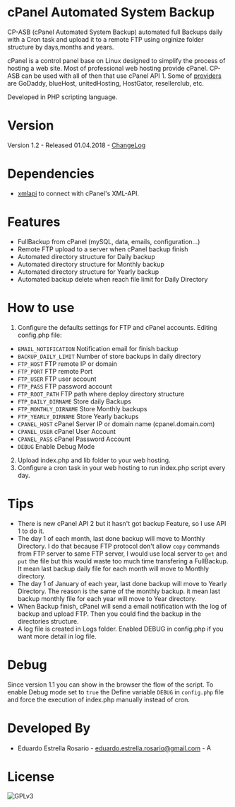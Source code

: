 # cPanel Automated System Backup

CP-ASB (cPanel Automated System Backup) automated full Backups daily with a Cron task and upload it to a remote FTP using orginize folder structure by days,months and years. 

cPanel is a control panel base on Linux designed to simplify the process of hosting a web site. Most of professional web hosting provide cPanel. CP-ASB can be used with all of then that use cPanel API 1. Some of [providers](http://cpanel.net/hosting-providers/hosting-provider-showcase/) are GoDaddy, blueHost, unitedHosting, HostGator, resellerclub, etc. 

Developed in PHP scripting language.

# Version

Version 1.2 - Released 01.04.2018 - [ChangeLog](https://github.com/eduardoestrella/cPanel-automated-system-backup/blob/master/changelog.txt)

# Dependencies

- [xmlapi](https://github.com/CpanelInc/xmlapi-php) to connect with cPanel's XML-API.

# Features

- FullBackup from cPanel (mySQL, data, emails, configuration...)
- Remote FTP upload to a server when cPanel backup finish
- Automated directory structure for Daily backup 
- Automated directory structure for Monthly backup
- Automated directory structure for Yearly backup
- Automated backup delete when reach file limit for Daily Directory

# How to use

1. Configure the defaults settings for FTP and cPanel accounts. Editing config.php file:
  - ```EMAIL_NOTIFICATION```   Notification email for finish backup
  - ```BACKUP_DAILY_LIMIT``` Number of store backups in daily directory
  - ```FTP_HOST``` FTP remote IP or domain
  - ```FTP_PORT``` FTP remote Port
  - ```FTP_USER``` FTP user account
  - ```FTP_PASS``` FTP password account
  - ```FTP_ROOT_PATH``` FTP path where deploy directory structure
  - ```FTP_DAILY_DIRNAME``` Store daily Backups
  - ```FTP_MONTHLY_DIRNAME``` Store Monthly backups
  - ```FTP_YEARLY_DIRNAME``` Store Yearly backups
  - ```CPANEL_HOST``` cPanel Server IP or domain name (cpanel.domain.com)
  - ```CPANEL_USER``` cPanel User Account
  - ```CPANEL_PASS``` cPanel Password Account
  - ```DEBUG``` Enable Debug Mode

2. Upload index.php and lib folder to your web hosting.
3. Configure a cron task in your web hosting to run index.php script every day.

# Tips

- There is new cPanel API 2 but it hasn't got backup Feature, so I use API 1 to do it.
- The day 1 of each month, last done backup will move to Monthly Directory. I do that because FTP protocol don't allow ```copy``` commands from FTP server to same FTP server, I would use local server to ```get``` and ```put``` the file but this would waste too much time transfering a FullBackup. It mean last backup daily file for each month will move to Monthly directory.
- The day 1 of January of each year, last done backup will move to Yearly Directory. The reason is the same of the monthly backup. it mean last backup monthly file for each year will move to Year directory.
- When Backup finish, cPanel will send a email notification with the log of backup and upload FTP. Then you could find the backup in the directories structure.
- A log file is created in Logs folder. Enabled DEBUG in config.php if you want more detail in log file.

# Debug

Since version 1.1 you can show in the browser the flow of the script. To enable Debug mode set to ```true``` the Define variable ```DEBUG``` in ```config.php``` file and force the execution of index.php manually instead of cron.

# Developed By

* Eduardo Estrella Rosario - <eduardo.estrella.rosario@gmail.com> - <a href="https://www.linkedin.com/in/eduardoestrella"><img alt="Add me to Linkedin" src="https://image.freepik.com/iconos-gratis/boton-del-logotipo-linkedin_318-84979.png" height="15" width="15"/></a>


# License

![GPLv3](https://upload.wikimedia.org/wikipedia/commons/thumb/9/93/GPLv3_Logo.svg/200px-GPLv3_Logo.svg.png)
